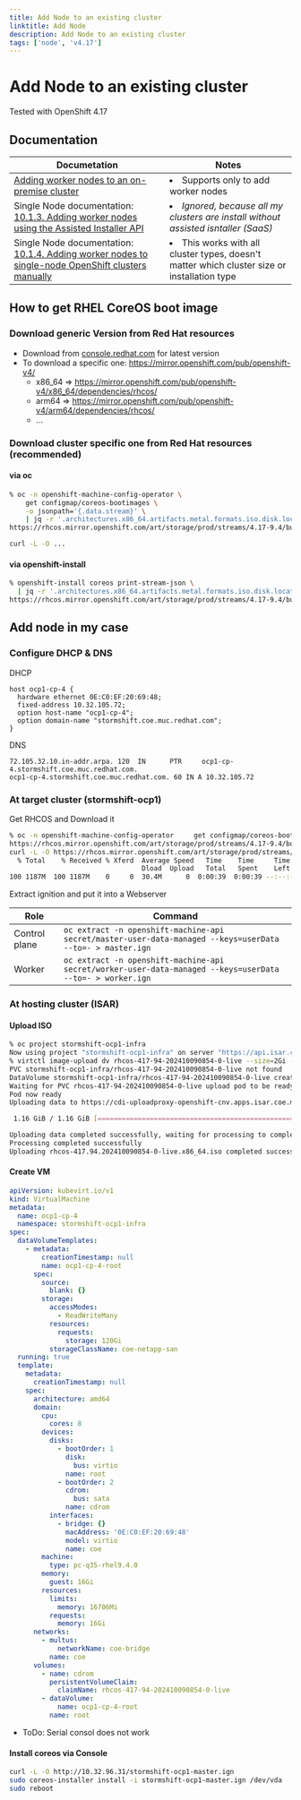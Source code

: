 ```yaml
---
title: Add Node to an existing cluster
linktitle: Add Node
description: Add Node to an existing cluster
tags: ['node', 'v4.17']
---
```


# Add Node to an existing cluster

Tested with OpenShift 4.17

## Documentation

|Documetation|Notes|
|---|---|
|[Adding worker nodes to an on-premise cluster](https://docs.redhat.com/en/documentation/openshift_container_platform/4.17/html/nodes/working-with-nodes#adding-node-iso)| <li>Supports only to add worker nodes</li>|
|Single Node documentation: [10.1.3. Adding worker nodes using the Assisted Installer API](https://docs.redhat.com/en/documentation/openshift_container_platform/4.17/html/nodes/worker-nodes-for-single-node-openshift-clusters#adding-worker-nodes-using-the-assisted-installer-api)|<li>*Ignored, because all my clusters are install without assisted isntaller (SaaS)*</li>|
|Single Node documentation: [10.1.4. Adding worker nodes to single-node OpenShift clusters manually](https://docs.redhat.com/en/documentation/openshift_container_platform/4.17/html/nodes/worker-nodes-for-single-node-openshift-clusters#sno-adding-worker-nodes-to-single-node-clusters-manually_add-workers)|<li>This works with all cluster types, doesn't matter which cluster size or installation type</li>|

## How to get RHEL CoreOS boot image

### Download generic Version from Red Hat resources
* Download from [console.redhat.com](https://console.redhat.com/openshift/install/platform-agnostic/user-provisioned) for latest version
* To download a specific one: <https://mirror.openshift.com/pub/openshift-v4/>
    * x86_64 => <https://mirror.openshift.com/pub/openshift-v4/x86_64/dependencies/rhcos/>
    * arm64 => <https://mirror.openshift.com/pub/openshift-v4/arm64/dependencies/rhcos/>
    * ...

### Download cluster specific one from Red Hat resources (recommended)

#### via oc

```bash
% oc -n openshift-machine-config-operator \
    get configmap/coreos-bootimages \
    -o jsonpath='{.data.stream}' \
    | jq -r '.architectures.x86_64.artifacts.metal.formats.iso.disk.location'
https://rhcos.mirror.openshift.com/art/storage/prod/streams/4.17-9.4/builds/417.94.202410090854-0/x86_64/rhcos-417.94.202410090854-0-live.x86_64.iso

curl -L -O ...
```

#### via openshift-install

```bash
% openshift-install coreos print-stream-json \
  | jq -r '.architectures.x86_64.artifacts.metal.formats.iso.disk.location'
https://rhcos.mirror.openshift.com/art/storage/prod/streams/4.17-9.4/builds/417.94.202410090854-0/x86_64/rhcos-417.94.202410090854-0-live.x86_64.iso

```


## Add node in my case

### Configure DHCP & DNS

DHCP
```
host ocp1-cp-4 {
  hardware ethernet 0E:C0:EF:20:69:48;
  fixed-address 10.32.105.72;
  option host-name "ocp1-cp-4";
  option domain-name "stormshift.coe.muc.redhat.com";
}
```

DNS
```
72.105.32.10.in-addr.arpa. 120  IN      PTR     ocp1-cp-4.stormshift.coe.muc.redhat.com.
ocp1-cp-4.stormshift.coe.muc.redhat.com. 60 IN A 10.32.105.72
```

### At target cluster (stormshift-ocp1)

Get RHCOS and Download it
```bash
% oc -n openshift-machine-config-operator     get configmap/coreos-bootimages     -o jsonpath='{.data.stream}'     | jq -r '.architectures.x86_64.artifacts.metal.formats.iso.disk.location'
https://rhcos.mirror.openshift.com/art/storage/prod/streams/4.17-9.4/builds/417.94.202410090854-0/x86_64/rhcos-417.94.202410090854-0-live.x86_64.iso
curl -L -O https://rhcos.mirror.openshift.com/art/storage/prod/streams/4.17-9.4/builds/417.94.202410090854-0/x86_64/rhcos-417.94.202410090854-0-live.x86_64.iso
  % Total    % Received % Xferd  Average Speed   Time    Time     Time  Current
                                 Dload  Upload   Total   Spent    Left  Speed
100 1187M  100 1187M    0     0  30.4M      0  0:00:39  0:00:39 --:--:-- 32.9M
```

Extract ignition and put it into a Webserver

|Role|Command|
|---|---|
|Control plane|`oc extract -n openshift-machine-api secret/master-user-data-managed --keys=userData --to=- > master.ign`|
|Worker|`oc extract -n openshift-machine-api secret/worker-user-data-managed --keys=userData --to=- > worker.ign`

### At hosting cluster (ISAR)

#### Upload ISO
```bash
% oc project stormshift-ocp1-infra
Now using project "stormshift-ocp1-infra" on server "https://api.isar.coe.muc.redhat.com:6443".
% virtctl image-upload dv rhcos-417-94-202410090854-0-live --size=2Gi --storage-class coe-netapp-nas --image-path rhcos-417.94.202410090854-0-live.x86_64.iso
PVC stormshift-ocp1-infra/rhcos-417-94-202410090854-0-live not found
DataVolume stormshift-ocp1-infra/rhcos-417-94-202410090854-0-live created
Waiting for PVC rhcos-417-94-202410090854-0-live upload pod to be ready...
Pod now ready
Uploading data to https://cdi-uploadproxy-openshift-cnv.apps.isar.coe.muc.redhat.com

 1.16 GiB / 1.16 GiB [===================================================================================================================================] 100.00% 11s

Uploading data completed successfully, waiting for processing to complete, you can hit ctrl-c without interrupting the progress
Processing completed successfully
Uploading rhcos-417.94.202410090854-0-live.x86_64.iso completed successfully
```

#### Create VM

```yaml
apiVersion: kubevirt.io/v1
kind: VirtualMachine
metadata:
  name: ocp1-cp-4
  namespace: stormshift-ocp1-infra
spec:
  dataVolumeTemplates:
    - metadata:
        creationTimestamp: null
        name: ocp1-cp-4-root
      spec:
        source:
          blank: {}
        storage:
          accessModes:
            - ReadWriteMany
          resources:
            requests:
              storage: 120Gi
          storageClassName: coe-netapp-san
  running: true
  template:
    metadata:
      creationTimestamp: null
    spec:
      architecture: amd64
      domain:
        cpu:
          cores: 8
        devices:
          disks:
            - bootOrder: 1
              disk:
                bus: virtio
              name: root
            - bootOrder: 2
              cdrom:
                bus: sata
              name: cdrom
          interfaces:
            - bridge: {}
              macAddress: '0E:C0:EF:20:69:48'
              model: virtio
              name: coe
        machine:
          type: pc-q35-rhel9.4.0
        memory:
          guest: 16Gi
        resources:
          limits:
            memory: 16706Mi
          requests:
            memory: 16Gi
      networks:
        - multus:
            networkName: coe-bridge
          name: coe
      volumes:
        - name: cdrom
          persistentVolumeClaim:
            claimName: rhcos-417-94-202410090854-0-live
        - dataVolume:
            name: ocp1-cp-4-root
          name: root
```

* ToDo: Serial consol does not work


#### Install coreos via Console

```bash
curl -L -O http://10.32.96.31/stormshift-ocp1-master.ign
sudo coreos-installer install -i stormshift-ocp1-master.ign /dev/vda
sudo reboot
```
